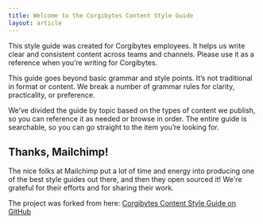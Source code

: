 ```yaml
---
title: Welcome to the Corgibytes Content Style Guide
layout: article
---
```


This style guide was created for Corgibytes employees. It helps us write clear and consistent content across teams and channels. Please use it as a reference when you’re writing for Corgibytes.

This guide goes beyond basic grammar and style points. It’s not traditional in format or content. We break a number of grammar rules for clarity, practicality, or preference.

We’ve divided the guide by topic based on the types of content we publish, so you can reference it as needed or browse in order. The entire guide is searchable, so you can go straight to the item you’re looking for.

## Thanks, Mailchimp!

The nice folks at Mailchimp put a lot of time and energy into producing one of the best style guides out there, and then they open sourced it! We're grateful for their efforts and for sharing their work.

The project was forked from here: [Corgibytes Content Style Guide on GitHub](https://github.com/mailchimp/content-style-guide)
